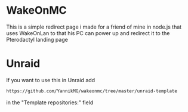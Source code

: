 # WakeOnMC

This is a simple redirect page i made for a friend of mine in node.js that uses WakeOnLan to that his PC can power up and redirect it to the Pterodactyl landing page

# Unraid

If you want to use this in Unraid add

``` bash
https://github.com/YannikMG/wakeonmc/tree/master/unraid-template
```

in the "Template repositories:" field